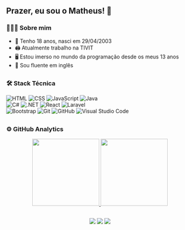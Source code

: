 ## Prazer, eu sou o Matheus! 👋

### 👨🏻‍💻 Sobre mim

- 👨 Tenho 18 anos, nasci em 29/04/2003
- 🖨️ Atualmente trabalho na TIVIT
- 🖥️ Estou imerso no mundo da programação desde os meus 13 anos
- 💬 Sou fluente em inglês

##
  
  ### 🛠 Stack Técnica
  ![HTML](https://img.shields.io/badge/-HTML-05122A?style=flat&logo=HTML5)
  ![CSS](https://img.shields.io/badge/-CSS-05122A?style=flat&logo=CSS3&logoColor=1572B6)
  ![JavaScript](https://img.shields.io/badge/-JavaScript-05122A?style=flat&logo=javascript)
  ![Java](https://img.shields.io/badge/-Java-05122A?style=flat&logo=Java&logoColor=FFA518)\
  ![C#](https://img.shields.io/badge/-C%20Sharp-05122A?style=flat&logo=csharp&logoColor=FFFFFF)
  ![.NET](https://img.shields.io/badge/-.NET-05122A?style=flat&logo=dotnet&logoColor=512BD4)
  ![React](https://img.shields.io/badge/-React-05122A?style=flat&logo=react)
  ![Laravel](https://img.shields.io/badge/-Laravel-05122A?style=flat&logo=laravel&logoColor=FF2D20)\
  ![Bootstrap](https://img.shields.io/badge/-Bootstrap-05122A?style=flat&logo=bootstrap&logoColor=563D7C)
  ![Git](https://img.shields.io/badge/-Git-05122A?style=flat&logo=git)
  ![GitHub](https://img.shields.io/badge/-GitHub-05122A?style=flat&logo=github)
  ![Visual Studio Code](https://img.shields.io/badge/-Visual%20Studio%20Code-05122A?style=flat&logo=visual-studio-code&logoColor=007ACC)
  
  ##
  
  ### ⚙️ GitHub Analytics
  
  <div align="center">
    <a href="https://github.com/Crdzcode">
    <img height="180em" src="https://github-readme-stats.vercel.app/api?username=Crdzcode&show_icons=true&theme=aura&include_all_commits=true&count_private=true"/>
    <img height="180em" src="https://github-readme-stats.vercel.app/api/top-langs/?username=Crdzcode&layout=compact&langs_count=7&theme=aura"/>
  </div>
  
  ##
 
<div align="center"> 
  <a href="https://www.instagram.com/mm_cardoso_/" target="_blank"><img src="https://img.shields.io/badge/-Instagram-%23E4405F?style=for-the-badge&logo=instagram&logoColor=white" target="_blank"></a> 
  <a href = "mailto:matheusmatoscardoso@gmail.com"><img src="https://img.shields.io/badge/-Gmail-%23333?style=for-the-badge&logo=gmail&logoColor=white" target="_blank"></a>
  <a href="https://www.linkedin.com/in/mm-cardoso-/" target="_blank"><img src="https://img.shields.io/badge/-LinkedIn-%230077B5?style=for-the-badge&logo=linkedin&logoColor=white" target="_blank"></a> 
 
</div>
